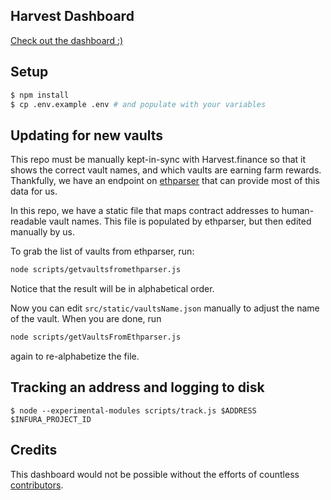 ## Harvest Dashboard

[Check out the dashboard :)](https://harvest-dashboard.xyz/)

## Setup

```sh
$ npm install
$ cp .env.example .env # and populate with your variables
```

## Updating for new vaults

This repo must be manually kept-in-sync with Harvest.finance so that it shows the correct vault names, and which vaults are earning farm rewards. Thankfully, we have an endpoint on [ethparser](/harvestfi/ethparser) that can provide most of this data for us.

In this repo, we have a static file that maps contract addresses to human-readable vault names. This file is populated by ethparser, but then edited manually by us.

To grab the list of vaults from ethparser, run:

```sh
node scripts/getvaultsfromethparser.js
```

Notice that the result will be in alphabetical order.

Now you can edit `src/static/vaultsName.json` manually to adjust the name of the vault. When you are done, run

```sh
node scripts/getVaultsFromEthparser.js
```

again to re-alphabetize the file.

## Tracking an address and logging to disk

`$ node --experimental-modules scripts/track.js $ADDRESS $INFURA_PROJECT_ID`

## Credits

This dashboard would not be possible without the efforts of countless [contributors](/harvestfi/dashboard/graphs/contributors).
